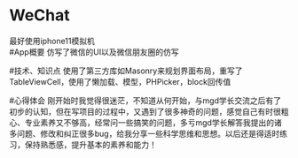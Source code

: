 # WeChat
最好使用iphone11模拟机  
#App概要
仿写了微信的UI以及微信朋友圈的仿写

#技术、知识点
使用了第三方库如Masonry来规划界面布局，重写了TableViewCell，使用了懒加载、模型，PHPicker，block回传值

#心得体会
刚开始时我觉得很迷茫，不知道从何开始，与mgd学长交流之后有了初步的认知，但在写项目的过程中，又遇到了很多神奇的问题，感觉自己有时很粗心、专业素养又不够高，经常问一些搞笑的问题，多亏mgd学长解答我提出的诸多问题、修改和纠正很多bug，给我分享一些科学思维和思想。以后还是得适时练习，保持熟悉感，提升基本的素养和能力！
